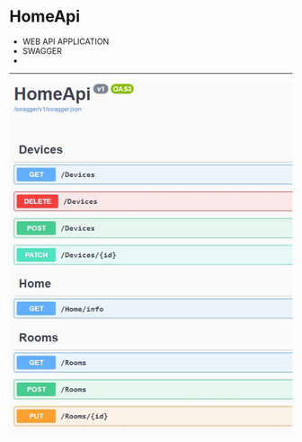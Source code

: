 # HomeApi
 - WEB API APPLICATION
 - SWAGGER
 -
 ---
 ![](https://github.com/olegnizh/HomeApi/blob/Master/swagger_1.jpg?raw=true)
 
